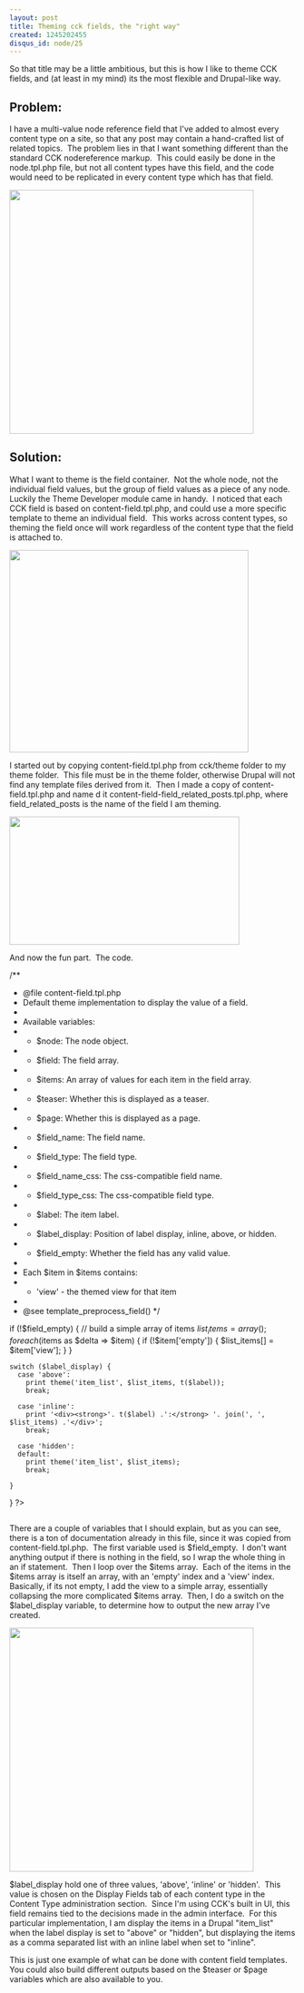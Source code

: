 ```yaml
--- 
layout: post
title: Theming cck fields, the "right way"
created: 1245202455
disqus_id: node/25
---
```

<p>So that title may be a little ambitious, but this is how I like to theme CCK fields, and (at least in my mind) its the most flexible and Drupal-like way.</p>

<h2>Problem:</h2>

<p>I have a multi-value node reference field that I've added to almost every content type on a site, so that any post may contain a hand-crafted list of related topics.  The problem lies in that I want something different than the standard CCK nodereference markup.  This could easily be done in the node.tpl.php file, but not all content types have this field, and the code would need to be replicated in every content type which has that field.</p>

<p><img src="http://img.skitch.com/20090617-rqp6dtcrup24gcfwxiipp4mksd.jpg" alt="" width="430" height="430" /></p>

<h2>Solution:</h2>

<p>What I want to theme is the field container.  Not the whole node, not the individual field values, but the group of field values as a piece of any node.  Luckily the Theme Developer module came in handy.  I noticed that each CCK field is based on content-field.tpl.php, and could use a more specific template to theme an individual field.  This works across content types, so theming the field once will work regardless of the content type that the field is attached to.</p>

<p><img src="http://img.skitch.com/20090617-t68gg6da9rbscei6sfbkf5y8um.jpg" alt="" width="421" height="357" /></p>

<p>I started out by copying content-field.tpl.php from cck/theme folder to my theme folder.  This file must be in the theme folder, otherwise Drupal will not find any template files derived from it.  Then I made a copy of content-field.tpl.php and name d it content-field-field_related_posts.tpl.php, where field_related_posts is the name of the field I am theming.</p>

<p><img src="http://img.skitch.com/20090617-8idjqugbcs7uwwdiieuubet2fx.jpg" alt="" width="405" height="226" /></p>

<p>And now the fun part.  The code.</p>

<div style="overflow: auto;">
<?php
// $Id: content-field.tpl.php,v 1.1.2.5 2008/11/03 12:46:27 yched Exp $

/**
 * @file content-field.tpl.php
 * Default theme implementation to display the value of a field.
 *
 * Available variables:
 * - $node: The node object.
 * - $field: The field array.
 * - $items: An array of values for each item in the field array.
 * - $teaser: Whether this is displayed as a teaser.
 * - $page: Whether this is displayed as a page.
 * - $field_name: The field name.
 * - $field_type: The field type.
 * - $field_name_css: The css-compatible field name.
 * - $field_type_css: The css-compatible field type.
 * - $label: The item label.
 * - $label_display: Position of label display, inline, above, or hidden.
 * - $field_empty: Whether the field has any valid value.
 *
 * Each $item in $items contains:
 * - 'view' - the themed view for that item
 *
 * @see template_preprocess_field()
 */

  if (!$field_empty) {
    // build a simple array of items
    $list_items = array();
    foreach ($items as $delta => $item) {
      if (!$item['empty']) {
        $list_items[] = $item['view'];
      }
    }
    
    switch ($label_display) {
      case 'above':
        print theme('item_list', $list_items, t($label));
        break;
        
      case 'inline':
        print '<div><strong>'. t($label) .':</strong> '. join(', ', $list_items) .'</div>';
        break;
        
      case 'hidden':
      default:
        print theme('item_list', $list_items);
        break;
        
    }
  }
?>
</div>

<p>There are a couple of variables that I should explain, but as you can see, there is a ton of documentation already in this file, since it was copied from content-field.tpl.php.  The first variable used is $field_empty.  I don't want anything output if there is nothing in the field, so I wrap the whole thing in an if statement.  Then I loop over the $items array.  Each of the items in the $items array is itself an array, with an 'empty' index and a 'view' index.  Basically, if its not empty, I add the view to a simple array, essentially collapsing the more complicated $items array.  Then, I do a switch on the $label_display variable, to determine how to output the new array I've created.</p>

<p><img src="http://img.skitch.com/20090617-pw469xf6tm828jruisid8f49jr.jpg" alt="" width="430" height="430" /></p>

<p>$label_display hold one of three values, 'above', 'inline' or 'hidden'.  This value is chosen on the Display Fields tab of each content type in the Content Type administration section.  Since I'm using CCK's built in UI, this field remains tied to the decisions made in the admin interface.  For this particular implementation, I am display the items in a Drupal "item_list" when the label display is set to "above" or "hidden", but displaying the items as a comma separated list with an inline label when set to "inline".</p>

<p>This is just one example of what can be done with content field templates.  You could also build different outputs based on the $teaser or $page variables which are also available to you.</p>

